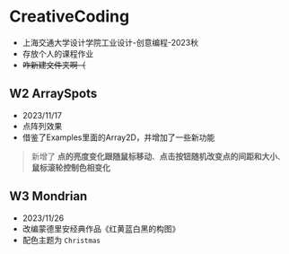 # CreativeCoding
- 上海交通大学设计学院工业设计-创意编程-2023秋
- 存放个人的课程作业
- ~~咋新建文件夹啊（~~

## W2 ArraySpots
- 2023/11/17
- 点阵列效果
- 借鉴了Examples里面的Array2D，并增加了一些新功能
>新增了 **点的亮度变化跟随鼠标移动**、**点击按钮随机改变点的间距和大小**、**鼠标滚轮控制色相变化**

## W3 Mondrian
- 2023/11/26
- 改编蒙德里安经典作品《红黄蓝白黑的构图》
- 配色主题为 `Christmas`
